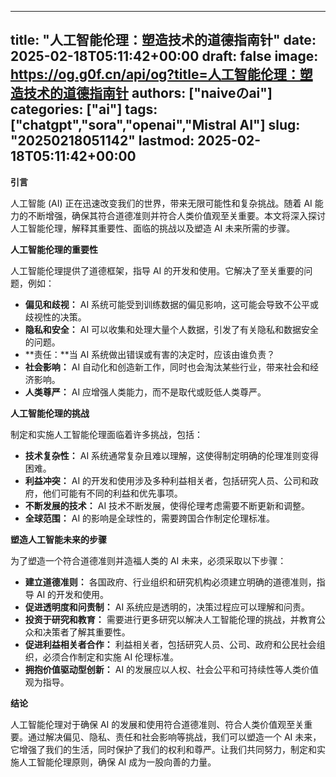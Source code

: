 
---
title: "人工智能伦理：塑造技术的道德指南针"
date: 2025-02-18T05:11:42+00:00
draft: false
image: https://og.g0f.cn/api/og?title=人工智能伦理：塑造技术的道德指南针
authors: ["naiveのai"]
categories: ["ai"]
tags: ["chatgpt","sora","openai","Mistral AI"]
slug: "20250218051142"
lastmod: 2025-02-18T05:11:42+00:00
---
**引言**

人工智能 (AI) 正在迅速改变我们的世界，带来无限可能性和复杂挑战。随着 AI 能力的不断增强，确保其符合道德准则并符合人类价值观至关重要。本文将深入探讨人工智能伦理，解释其重要性、面临的挑战以及塑造 AI 未来所需的步骤。

**人工智能伦理的重要性**

人工智能伦理提供了道德框架，指导 AI 的开发和使用。它解决了至关重要的问题，例如：

* **偏见和歧视：** AI 系统可能受到训练数据的偏见影响，这可能会导致不公平或歧视性的决策。
* **隐私和安全：** AI 可以收集和处理大量个人数据，引发了有关隐私和数据安全的问题。
* **责任：**当 AI 系统做出错误或有害的决定时，应该由谁负责？
* **社会影响：** AI 自动化和创造新工作，同时也会淘汰某些行业，带来社会和经济影响。
* **人类尊严：** AI 应增强人类能力，而不是取代或贬低人类尊严。

**人工智能伦理的挑战**

制定和实施人工智能伦理面临着许多挑战，包括：

* **技术复杂性：** AI 系统通常复杂且难以理解，这使得制定明确的伦理准则变得困难。
* **利益冲突：** AI 的开发和使用涉及多种利益相关者，包括研究人员、公司和政府，他们可能有不同的利益和优先事项。
* **不断发展的技术：** AI 技术不断发展，使得伦理考虑需要不断更新和调整。
* **全球范围：** AI 的影响是全球性的，需要跨国合作制定伦理标准。

**塑造人工智能未来的步骤**

为了塑造一个符合道德准则并造福人类的 AI 未来，必须采取以下步骤：

* **建立道德准则：** 各国政府、行业组织和研究机构必须建立明确的道德准则，指导 AI 的开发和使用。
* **促进透明度和问责制：** AI 系统应是透明的，决策过程应可以理解和问责。
* **投资于研究和教育：** 需要进行更多研究以解决人工智能伦理的挑战，并教育公众和决策者了解其重要性。
* **促进利益相关者合作：** 利益相关者，包括研究人员、公司、政府和公民社会组织，必须合作制定和实施 AI 伦理标准。
* **拥抱价值驱动型创新：** AI 的发展应以人权、社会公平和可持续性等人类价值观为指导。

**结论**

人工智能伦理对于确保 AI 的发展和使用符合道德准则、符合人类价值观至关重要。通过解决偏见、隐私、责任和社会影响等挑战，我们可以塑造一个 AI 未来，它增强了我们的生活，同时保护了我们的权利和尊严。让我们共同努力，制定和实施人工智能伦理原则，确保 AI 成为一股向善的力量。